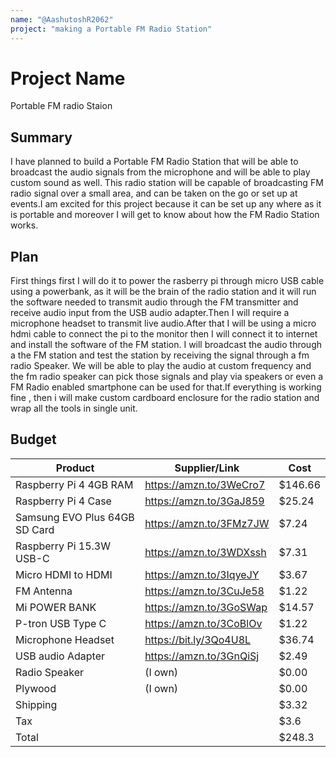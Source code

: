 ```yaml
---
name: "@AashutoshR2062"
project: "making a Portable FM Radio Station"
---
```


# Project Name
Portable FM radio Staion

## Summary
I have planned to build a Portable FM Radio Station that will be able to broadcast 
the audio signals from the microphone and will be able to play custom sound as well.
This radio station will be capable of broadcasting FM radio signal over a small area,
and can be taken on the go or set up at events.I am excited for this project because
it can be set up any where as it is portable and moreover I will get to know about how 
the FM Radio Station works.


## Plan
First things first I will do it to power the rasberry pi through micro USB cable using a powerbank, 
as it will be the brain of the radio station and it will run the software needed to transmit audio through
the FM transmitter and receive audio input from the USB audio adapter.Then I will require a 
microphone headset to transmit live audio.After that I will be using 
a micro hdmi cable to connect the pi to the monitor then I will connect it to internet and install the 
software of the FM station. I will broadcast the audio through a the FM station and test the station by
receiving the signal through a fm radio Speaker. We will be able to play the audio at custom frequency 
and the fm radio speaker can pick those signals and play via speakers or even a FM Radio enabled 
smartphone can be used for that.If everything is working fine , then i will make custom 
cardboard enclosure for the radio station and wrap all the tools in single unit.

## Budget

| Product                            | Supplier/Link                         | Cost       |
| ---------------------------------- | ------------------------------------- | ---------- |
| Raspberry Pi 4 4GB RAM             | https://amzn.to/3WeCro7               | $146.66    |
| Raspberry Pi 4 Case                | https://amzn.to/3GaJ859               | $25.24     |
| Samsung EVO Plus 64GB SD Card      | https://amzn.to/3FMz7JW               | $7.24      |
| Raspberry Pi 15.3W USB-C           | https://amzn.to/3WDXssh               | $7.31      |
| Micro HDMI to HDMI			           | https://amzn.to/3IqyeJY	             | $3.67      |
| FM Antenna                  			 | https://amzn.to/3CuJe58               | $1.22      |
| Mi POWER BANK 			               | https://amzn.to/3GoSWap	             | $14.57     |
| P-tron USB Type C		               | https://amzn.to/3CoBlOv               | $1.22      |
| Microphone Headset			           | https://bit.ly/3Qo4U8L                | $36.74     |
| USB audio Adapter			             | https://amzn.to/3GnQiSj        		   | $2.49      |
| Radio Speaker                      | (I own)                               | $0.00      |
| Plywood                            | (I own)                               | $0.00      | 
| Shipping								           |                                       | $3.32      |
| Tax                                |                                       | $3.6       |
| Total                              |                                       | $248.3     |
